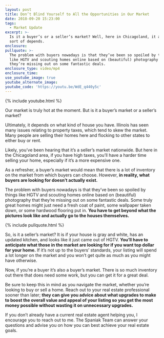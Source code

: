 ```yaml
---
layout: post
title: Don’t Blind Yourself to All the Opportunities in Our Market
date: 2018-09-20 15:23:00
tags:
  - Market Update
excerpt: >-
  Is it a buyer’s or a seller’s market? Well, here in Chicagoland, it actually
  sort of depends.
enclosure:
pullquote: >-
  The problem with buyers nowadays is that they’ve been so spoiled by things
  like HGTV and scouting homes online based on (beautiful) photography that
  they’re missing out on some fantastic deals.
enclosure_type: video/mp4
enclosure_time:
use_youtube_image: true
youtube_alternate_image:
youtube_code: 'https://youtu.be/WdE_q440y5c'
---
```


{% include youtube.html %}

Our market is truly hot at the moment. But is it a buyer’s market or a seller’s market?

Ultimately, it depends on what kind of house you have. Illinois has seen many issues relating to property taxes, which tend to skew the market. Many people are selling their homes here and flocking to other states to either buy or rent.

Likely, you’ve been hearing that it’s a seller’s market nationwide. But here in the Chicagoland area, if you have high taxes, you’ll have a harder time selling your home, especially if it’s a more expensive one.

As a refresher, a buyer’s market would mean that there is a lot of inventory on the market from which buyers can choose. However, **in reality, what buyers are looking for doesn’t actually exist.**

The problem with buyers nowadays is that they’ve been so spoiled by things like HGTV and scouting homes online based on (beautiful) photography that they’re missing out on some fantastic deals. Some truly great homes might just need a fresh coat of paint, some wallpaper taken down, or some hardwood flooring put in. **You have to get beyond what the pictures look like and actually go to the houses themselves.**

{% include pullquote.html %}

So, is it a seller’s market? It is if your house is gray and white, has an updated kitchen, and looks like it just came out of HGTV. **You’ll have to anticipate what those in the market are looking for if you want top dollar for your home.** If it’s not up to the buyers’ standards, your listing will spend a lot longer on the market and you won’t get quite as much as you might have otherwise.

Now, if you’re a buyer it’s also a buyer’s market. There is so much inventory out there that does need some work, but you can get it for a great deal.

Be sure to keep this in mind as you navigate the market, whether you’re looking to buy or sell a home. Reach out to your real estate professional sooner than later; **they can give you advice about what upgrades to make to boost the overall value and appeal of your listing so you get the most money possible without wasting it on unnecessary upgrades.**

If you don’t already have a current real estate agent helping you, I encourage you to reach out to me. The Spaniak Team can answer your questions and advise you on how you can best achieve your real estate goals.